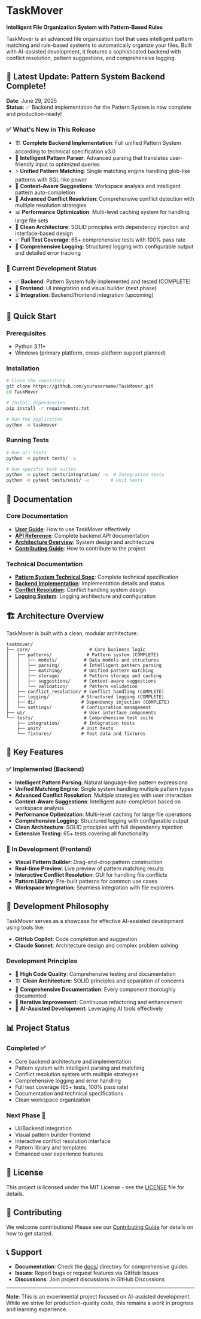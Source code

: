 # TaskMover

**Intelligent File Organization System with Pattern-Based Rules**

TaskMover is an advanced file organization tool that uses intelligent pattern matching and rule-based systems to automatically organize your files. Built with AI-assisted development, it features a sophisticated backend with conflict resolution, pattern suggestions, and comprehensive logging.

## 🎉 Latest Update: Pattern System Backend Complete!

**Date**: June 29, 2025  
**Status**: ✅ Backend implementation for the Pattern System is now complete and production-ready!

### ✅ What's New in This Release
- 🏗️ **Complete Backend Implementation**: Full unified Pattern System according to technical specification v3.0
- 🧠 **Intelligent Pattern Parser**: Advanced parsing that translates user-friendly input to optimized queries
- ⚡ **Unified Pattern Matching**: Single matching engine handling glob-like patterns with SQL-like power
- 🤖 **Context-Aware Suggestions**: Workspace analysis and intelligent pattern auto-completion
- 🔧 **Advanced Conflict Resolution**: Comprehensive conflict detection with multiple resolution strategies
- 📊 **Performance Optimization**: Multi-level caching system for handling large file sets
- 🎯 **Clean Architecture**: SOLID principles with dependency injection and interface-based design
- ✅ **Full Test Coverage**: 65+ comprehensive tests with 100% pass rate
- 📝 **Comprehensive Logging**: Structured logging with configurable output and detailed error tracking

### 🚧 Current Development Status
- ✅ **Backend**: Pattern System fully implemented and tested (COMPLETE)
- 🔄 **Frontend**: UI integration and visual builder (next phase)
- ⏳ **Integration**: Backend/frontend integration (upcoming)

## 🚀 Quick Start

### Prerequisites
- Python 3.11+
- Windows (primary platform, cross-platform support planned)

### Installation
```bash
# Clone the repository
git clone https://github.com/yourusername/TaskMover.git
cd TaskMover

# Install dependencies
pip install -r requirements.txt

# Run the application
python -m taskmover
```

### Running Tests
```bash
# Run all tests
python -m pytest tests/ -v

# Run specific test suites
python -m pytest tests/integration/ -v  # Integration tests
python -m pytest tests/unit/ -v        # Unit tests
```

## 📖 Documentation

### Core Documentation
- **[User Guide](docs/USER_GUIDE.md)**: How to use TaskMover effectively
- **[API Reference](docs/API_REFERENCE.md)**: Complete backend API documentation
- **[Architecture Overview](docs/ARCHITECTURE.md)**: System design and architecture
- **[Contributing Guide](docs/CONTRIBUTING.md)**: How to contribute to the project

### Technical Documentation
- **[Pattern System Technical Spec](docs/Architechture/PatternSystem_TechnicalSpecification_v3.md)**: Complete technical specification
- **[Backend Implementation](docs/Architechture/PatternSystem_BACKEND_COMPLETE.md)**: Implementation details and status
- **[Conflict Resolution](docs/Architechture/ConflictResolution.md)**: Conflict handling system design
- **[Logging System](docs/Architechture/LoggingSystem.md)**: Logging architecture and configuration

## 🏗️ Architecture Overview

TaskMover is built with a clean, modular architecture:

```
taskmover/
├── core/                      # Core business logic
│   ├── patterns/             # Pattern system (COMPLETE)
│   │   ├── models/          # Data models and structures
│   │   ├── parsing/         # Intelligent pattern parsing
│   │   ├── matching/        # Unified pattern matching
│   │   ├── storage/         # Pattern storage and caching
│   │   ├── suggestions/     # Context-aware suggestions
│   │   └── validation/      # Pattern validation
│   ├── conflict_resolution/ # Conflict handling (COMPLETE)
│   ├── logging/            # Structured logging (COMPLETE)
│   ├── di/                 # Dependency injection (COMPLETE)
│   └── settings/           # Configuration management
├── ui/                      # User interface components
└── tests/                   # Comprehensive test suite
    ├── integration/         # Integration tests
    ├── unit/               # Unit tests
    └── fixtures/           # Test data and fixtures
```

## 🎯 Key Features

### ✅ Implemented (Backend)
- **Intelligent Pattern Parsing**: Natural language-like pattern expressions
- **Unified Matching Engine**: Single system handling multiple pattern types
- **Advanced Conflict Resolution**: Multiple strategies with user interaction
- **Context-Aware Suggestions**: Intelligent auto-completion based on workspace analysis
- **Performance Optimization**: Multi-level caching for large file operations
- **Comprehensive Logging**: Structured logging with configurable output
- **Clean Architecture**: SOLID principles with full dependency injection
- **Extensive Testing**: 65+ tests covering all functionality

### 🔄 In Development (Frontend)
- **Visual Pattern Builder**: Drag-and-drop pattern construction
- **Real-time Preview**: Live preview of pattern matching results
- **Interactive Conflict Resolution**: GUI for handling file conflicts
- **Pattern Library**: Pre-built patterns for common use cases
- **Workspace Integration**: Seamless integration with file explorers

## 🧪 Development Philosophy

TaskMover serves as a showcase for effective AI-assisted development using tools like:
- **GitHub Copilot**: Code completion and suggestion
- **Claude Sonnet**: Architecture design and complex problem solving

### Development Principles
- 🎯 **High Code Quality**: Comprehensive testing and documentation
- 🏗️ **Clean Architecture**: SOLID principles and separation of concerns
- 📝 **Comprehensive Documentation**: Every component thoroughly documented
- 🔄 **Iterative Improvement**: Continuous refactoring and enhancement
- 🤖 **AI-Assisted Development**: Leveraging AI tools effectively

## 📊 Project Status

### Completed ✅
- Core backend architecture and implementation
- Pattern system with intelligent parsing and matching
- Conflict resolution system with multiple strategies
- Comprehensive logging and error handling
- Full test coverage (65+ tests, 100% pass rate)
- Documentation and technical specifications
- Clean workspace organization

### Next Phase 🔄
- UI/Backend integration
- Visual pattern builder frontend
- Interactive conflict resolution interface
- Pattern library and templates
- Enhanced user experience features

## 📄 License

This project is licensed under the MIT License - see the [LICENSE](docs/LICENSE) file for details.

## 🤝 Contributing

We welcome contributions! Please see our [Contributing Guide](docs/CONTRIBUTING.md) for details on how to get started.

## 📞 Support

- **Documentation**: Check the [docs/](docs/) directory for comprehensive guides
- **Issues**: Report bugs or request features via GitHub Issues
- **Discussions**: Join project discussions in GitHub Discussions

---

**Note**: This is an experimental project focused on AI-assisted development. While we strive for production-quality code, this remains a work in progress and learning experience.
